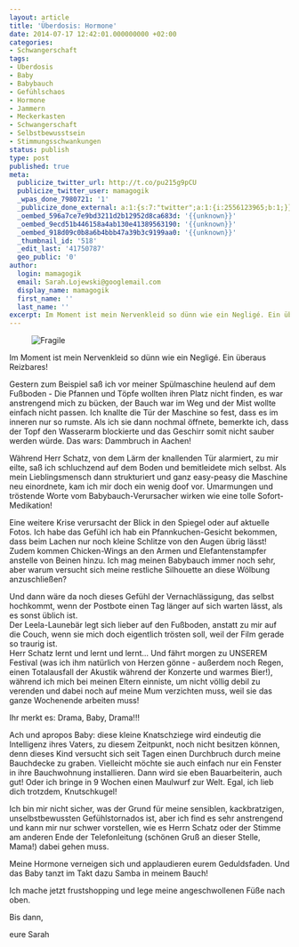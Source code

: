 ```yaml
---
layout: article
title: 'Überdosis: Hormone'
date: 2014-07-17 12:42:01.000000000 +02:00
categories:
- Schwangerschaft
tags:
- Überdosis
- Baby
- Babybauch
- Gefühlschaos
- Hormone
- Jammern
- Meckerkasten
- Schwangerschaft
- Selbstbewusstsein
- Stimmungsschwankungen
status: publish
type: post
published: true
meta:
  publicize_twitter_url: http://t.co/pu215g9pCU
  publicize_twitter_user: mamagogik
  _wpas_done_7980721: '1'
  _publicize_done_external: a:1:{s:7:"twitter";a:1:{i:2556123965;b:1;}}
  _oembed_596a7ce7e9bd3211d2b12952d8ca683d: '{{unknown}}'
  _oembed_9ecd51b446158a4ab130e41389563190: '{{unknown}}'
  _oembed_918d09c0b8a6b4bbb47a39b3c9199aa0: '{{unknown}}'
  _thumbnail_id: '518'
  _edit_last: '41750787'
  geo_public: '0'
author:
  login: mamagogik
  email: Sarah.Lojewski@googlemail.com
  display_name: mamagogik
  first_name: ''
  last_name: ''
excerpt: Im Moment ist mein Nervenkleid so dünn wie ein Negligé. Ein überaus Reizbares!
---
```

<figure>
	<img src="{{ site.url }}/images/20140717-143712-52632755.jpg" alt="Fragile" />
</figure>

Im Moment ist mein Nervenkleid so dünn wie ein Negligé. Ein überaus Reizbares!

Gestern zum Beispiel saß ich vor meiner Spülmaschine heulend auf dem Fußboden - Die Pfannen und Töpfe wollten ihren Platz nicht finden, es war anstrengend mich zu bücken, der Bauch war im Weg und der Mist wollte einfach nicht passen. Ich knallte die Tür der Maschine so fest, dass es im inneren nur so rumste. Als ich sie dann nochmal öffnete, bemerkte ich, dass der Topf den Wasserarm blockierte und das Geschirr somit nicht sauber werden würde. Das wars: Dammbruch in Aachen!

Während Herr Schatz, von dem Lärm der knallenden Tür alarmiert, zu mir eilte, saß ich schluchzend auf dem Boden und bemitleidete mich selbst. Als mein Lieblingsmensch dann strukturiert und ganz easy-peasy die Maschine neu einordnete, kam ich mir doch ein wenig doof vor. Umarmungen und tröstende Worte vom Babybauch-Verursacher wirken wie eine tolle Sofort-Medikation!

Eine weitere Krise verursacht der Blick in den Spiegel oder auf aktuelle Fotos. Ich habe das Gefühl ich hab ein Pfannkuchen-Gesicht bekommen, dass beim Lachen nur noch kleine Schlitze von den Augen übrig lässt! Zudem kommen Chicken-Wings an den Armen und Elefantenstampfer anstelle von Beinen hinzu. Ich mag meinen Babybauch immer noch sehr, aber warum versucht sich meine restliche Silhouette an diese Wölbung anzuschließen?

Und dann wäre da noch dieses Gefühl der Vernachlässigung, das selbst hochkommt, wenn der Postbote einen Tag länger auf sich warten lässt, als es sonst üblich ist.  
Der Leela-Launebär legt sich lieber auf den Fußboden, anstatt zu mir auf die Couch, wenn sie mich doch eigentlich trösten soll, weil der Film gerade so traurig ist.  
Herr Schatz lernt und lernt und lernt... Und fährt morgen zu UNSEREM Festival (was ich ihm natürlich von Herzen gönne - außerdem noch Regen, einen Totalausfall der Akustik während der Konzerte und warmes Bier!), während ich mich bei meinen Eltern einniste, um nicht völlig debil zu verenden und dabei noch auf meine Mum verzichten muss, weil sie das ganze Wochenende arbeiten muss!

Ihr merkt es: Drama, Baby, Drama!!!

Ach und apropos Baby: diese kleine Knatschziege wird eindeutig die Intelligenz ihres Vaters, zu diesem Zeitpunkt, noch nicht besitzen können, denn dieses Kind versucht sich seit Tagen einen Durchbruch durch meine Bauchdecke zu graben. Vielleicht möchte sie auch einfach nur ein Fenster in ihre Bauchwohnung installieren. Dann wird sie eben Bauarbeiterin, auch gut! Oder ich bringe in 9 Wochen einen Maulwurf zur Welt. Egal, ich lieb dich trotzdem, Knutschkugel!

Ich bin mir nicht sicher, was der Grund für meine sensiblen, kackbratzigen, unselbstbewussten Gefühlstornados ist, aber ich find es sehr anstrengend und kann mir nur schwer vorstellen, wie es Herrn Schatz oder der Stimme am anderen Ende der Telefonleitung (schönen Gruß an dieser Stelle, Mama!) dabei gehen muss.

Meine Hormone verneigen sich und applaudieren eurem Geduldsfaden. Und das Baby tanzt im Takt dazu Samba in meinem Bauch!

Ich mache jetzt frustshopping und lege meine angeschwollenen Füße nach oben.

Bis dann,

eure Sarah

